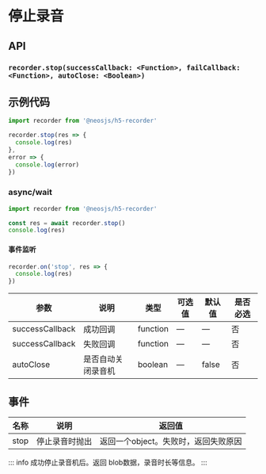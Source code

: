 # 停止录音

## API
### `recorder.stop(successCallback: <Function>, failCallback: <Function>, autoClose: <Boolean>)`
### 

## 示例代码
```js
import recorder from '@neosjs/h5-recorder'

recorder.stop(res => {
  console.log(res)
},
error => {
  console.log(error)
})
```

### async/wait
```js
import recorder from '@neosjs/h5-recorder'

const res = await recorder.stop()
console.log(res)
```


####  事件监听
```js
recorder.on('stop', res => {
  console.log(res)
})
```

| 参数                        | 说明                       | 类型   | 可选值          | 默认值       | 是否必选 |
| --------------------------- | -------------------------- | ------ | --------------- | ------------ |------------ |
| successCallback | 成功回调 | function | — | — | 否 |
| successCallback | 失败回调 | function | — | — | 否 |
| autoClose | 是否自动关闭录音机 | boolean | — | false | 否 |

## 事件
| 名称                        | 说明                       | 返回值   |
| --------------------------- | -------------------------- | ------ |
| stop | 停止录音时抛出 | 返回一个object。失败时，返回失败原因 |

::: info
成功停止录音机后。返回 blob数据，录音时长等信息。
:::

